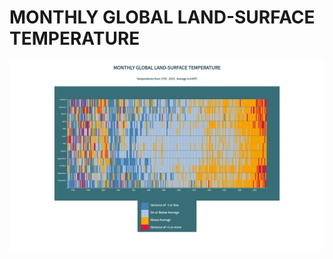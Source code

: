 # MONTHLY GLOBAL LAND-SURFACE TEMPERATURE

![output](https://github.com/mart-anthony-stark/GLST-Monitoring/blob/main/output.png?raw=true)
